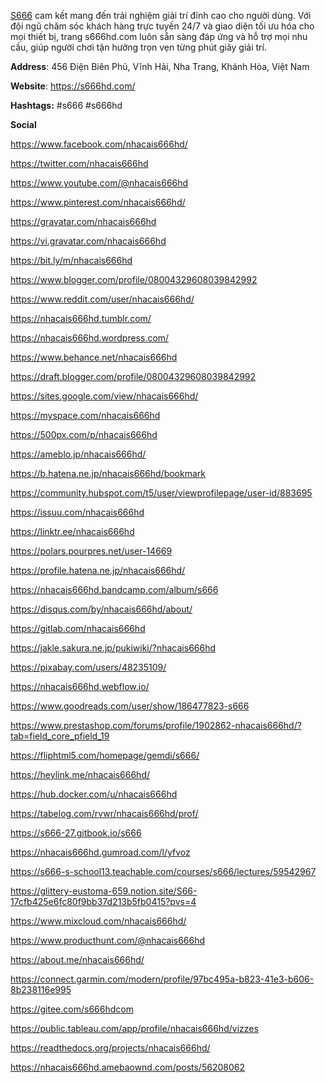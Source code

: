 <p dir="ltr"><a href="https://s666hd.com/">S666</a> cam kết mang đến trải nghiệm giải tr&iacute; đỉnh cao cho người d&ugrave;ng. Với đội ngũ chăm s&oacute;c kh&aacute;ch h&agrave;ng trực tuyến 24/7 v&agrave; giao diện tối ưu h&oacute;a cho mọi thiết bị, trang s666hd.com lu&ocirc;n sẵn s&agrave;ng đ&aacute;p ứng v&agrave; hỗ trợ mọi nhu cầu, gi&uacute;p người chơi tận hưởng trọn vẹn từng ph&uacute;t gi&acirc;y giải tr&iacute;.</p>
<p dir="ltr"><strong>Address</strong>: 456 Điện Bi&ecirc;n Phủ, Vĩnh Hải, Nha Trang, Kh&aacute;nh H&ograve;a, Việt Nam</p>
<p dir="ltr"><strong>Website</strong>: <a href="https://s666hd.com/">https://s666hd.com/</a></p>
<p dir="ltr"><strong>Hashtags:</strong> #s666 #s666hd</p>
<p dir="ltr"><strong>Social</strong></p>
<p dir="ltr"><a href="https://www.facebook.com/nhacais666hd/">https://www.facebook.com/nhacais666hd/</a></p>
<p dir="ltr"><a href="https://twitter.com/nhacais666hd">https://twitter.com/nhacais666hd</a></p>
<p dir="ltr"><a href="https://www.youtube.com/@nhacais666hd">https://www.youtube.com/@nhacais666hd</a></p>
<p dir="ltr"><a href="https://www.pinterest.com/nhacais666hd/">https://www.pinterest.com/nhacais666hd/</a></p>
<p dir="ltr"><a href="https://gravatar.com/nhacais666hd">https://gravatar.com/nhacais666hd</a></p>
<p dir="ltr"><a href="https://vi.gravatar.com/nhacais666hd">https://vi.gravatar.com/nhacais666hd</a></p>
<p dir="ltr"><a href="https://bit.ly/m/nhacais666hd">https://bit.ly/m/nhacais666hd</a></p>
<p dir="ltr"><a href="https://www.blogger.com/profile/08004329608039842992">https://www.blogger.com/profile/08004329608039842992</a></p>
<p dir="ltr"><a href="https://www.reddit.com/user/nhacais666hd/">https://www.reddit.com/user/nhacais666hd/</a></p>
<p dir="ltr"><a href="https://nhacais666hd.tumblr.com/">https://nhacais666hd.tumblr.com/</a></p>
<p dir="ltr"><a href="https://nhacais666hd.wordpress.com/">https://nhacais666hd.wordpress.com/</a></p>
<p dir="ltr"><a href="https://www.behance.net/nhacais666hd">https://www.behance.net/nhacais666hd</a></p>
<p dir="ltr"><a href="https://draft.blogger.com/profile/08004329608039842992">https://draft.blogger.com/profile/08004329608039842992</a></p>
<p dir="ltr"><a href="https://sites.google.com/view/nhacais666hd/">https://sites.google.com/view/nhacais666hd/</a></p>
<p dir="ltr"><a href="https://myspace.com/nhacais666hd">https://myspace.com/nhacais666hd</a></p>
<p dir="ltr"><a href="https://500px.com/p/nhacais666hd">https://500px.com/p/nhacais666hd</a></p>
<p dir="ltr"><a href="https://ameblo.jp/nhacais666hd/">https://ameblo.jp/nhacais666hd/</a></p>
<p dir="ltr"><a href="https://b.hatena.ne.jp/nhacais666hd/bookmark">https://b.hatena.ne.jp/nhacais666hd/bookmark</a></p>
<p dir="ltr"><a href="https://community.hubspot.com/t5/user/viewprofilepage/user-id/883695">https://community.hubspot.com/t5/user/viewprofilepage/user-id/883695</a></p>
<p dir="ltr"><a href="https://issuu.com/nhacais666hd">https://issuu.com/nhacais666hd</a></p>
<p dir="ltr"><a href="https://linktr.ee/nhacais666hd">https://linktr.ee/nhacais666hd</a></p>
<p dir="ltr"><a href="https://polars.pourpres.net/user-14669">https://polars.pourpres.net/user-14669</a></p>
<p dir="ltr"><a href="https://profile.hatena.ne.jp/nhacais666hd/">https://profile.hatena.ne.jp/nhacais666hd/</a></p>
<p dir="ltr"><a href="https://nhacais666hd.bandcamp.com/album/s666">https://nhacais666hd.bandcamp.com/album/s666</a></p>
<p dir="ltr"><a href="https://disqus.com/by/nhacais666hd/about/">https://disqus.com/by/nhacais666hd/about/</a></p>
<p dir="ltr"><a href="https://gitlab.com/nhacais666hd">https://gitlab.com/nhacais666hd</a></p>
<p dir="ltr"><a href="https://jakle.sakura.ne.jp/pukiwiki/?nhacais666hd">https://jakle.sakura.ne.jp/pukiwiki/?nhacais666hd</a></p>
<p dir="ltr"><a href="https://pixabay.com/users/48235109/">https://pixabay.com/users/48235109/</a></p>
<p dir="ltr"><a href="https://nhacais666hd.webflow.io/">https://nhacais666hd.webflow.io/</a></p>
<p dir="ltr"><a href="https://www.goodreads.com/user/show/186477823-s666">https://www.goodreads.com/user/show/186477823-s666</a></p>
<p dir="ltr"><a href="https://www.prestashop.com/forums/profile/1902862-nhacais666hd/?tab=field_core_pfield_19">https://www.prestashop.com/forums/profile/1902862-nhacais666hd/?tab=field_core_pfield_19</a></p>
<p dir="ltr"><a href="https://fliphtml5.com/homepage/gemdi/s666/">https://fliphtml5.com/homepage/gemdi/s666/</a></p>
<p dir="ltr"><a href="https://heylink.me/nhacais666hd/">https://heylink.me/nhacais666hd/</a></p>
<p dir="ltr"><a href="https://hub.docker.com/u/nhacais666hd">https://hub.docker.com/u/nhacais666hd</a></p>
<p dir="ltr"><a href="https://tabelog.com/rvwr/nhacais666hd/prof/">https://tabelog.com/rvwr/nhacais666hd/prof/</a></p>
<p dir="ltr"><a href="https://s666-27.gitbook.io/s666">https://s666-27.gitbook.io/s666</a></p>
<p dir="ltr"><a href="https://nhacais666hd.gumroad.com/l/yfvoz">https://nhacais666hd.gumroad.com/l/yfvoz</a></p>
<p dir="ltr"><a href="https://s666-s-school13.teachable.com/courses/s666/lectures/59542967">https://s666-s-school13.teachable.com/courses/s666/lectures/59542967</a></p>
<p dir="ltr"><a href="https://glittery-eustoma-659.notion.site/S66-17cfb425e6fc80f9bb37d213b5fb0415?pvs=4">https://glittery-eustoma-659.notion.site/S66-17cfb425e6fc80f9bb37d213b5fb0415?pvs=4</a></p>
<p dir="ltr"><a href="https://www.mixcloud.com/nhacais666hd/">https://www.mixcloud.com/nhacais666hd/</a></p>
<p dir="ltr"><a href="https://www.producthunt.com/@nhacais666hd">https://www.producthunt.com/@nhacais666hd</a></p>
<p dir="ltr"><a href="https://about.me/nhacais666hd/">https://about.me/nhacais666hd/</a></p>
<p dir="ltr"><a href="https://connect.garmin.com/modern/profile/97bc495a-b823-41e3-b606-8b238116e995">https://connect.garmin.com/modern/profile/97bc495a-b823-41e3-b606-8b238116e995</a></p>
<p dir="ltr"><a href="https://gitee.com/s666hdcom">https://gitee.com/s666hdcom</a></p>
<p dir="ltr"><a href="https://public.tableau.com/app/profile/nhacais666hd/vizzes">https://public.tableau.com/app/profile/nhacais666hd/vizzes</a></p>
<p dir="ltr"><a href="https://readthedocs.org/projects/nhacais666hd/">https://readthedocs.org/projects/nhacais666hd/</a></p>
<p dir="ltr"><a href="https://nhacais666hd.amebaownd.com/posts/56208062">https://nhacais666hd.amebaownd.com/posts/56208062</a></p>